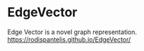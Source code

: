 # EdgeVector
Edge Vector is a novel graph representation.
https://rodispantelis.github.io/EdgeVector/
